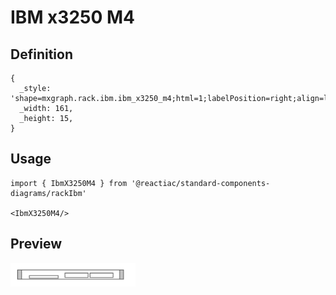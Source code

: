 # IBM x3250 M4

## Definition

```
{
  _style: 'shape=mxgraph.rack.ibm.ibm_x3250_m4;html=1;labelPosition=right;align=left;spacingLeft=15;dashed=0;shadow=0;fillColor=#ffffff;',
  _width: 161,
  _height: 15,
}
```

## Usage

```
import { IbmX3250M4 } from '@reactiac/standard-components-diagrams/rackIbm'

<IbmX3250M4/>
```

## Preview

<img src="./ibm-x3250-m4.png" width="200"/>
